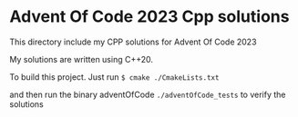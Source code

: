 Advent Of Code 2023 Cpp solutions
=========
This directory include my CPP solutions for Advent Of Code 2023

My solutions are written using C++20.

To build this project. Just run `$ cmake ./CmakeLists.txt`

and then run the binary adventOfCode `./adventOfCode_tests` to verify the solutions